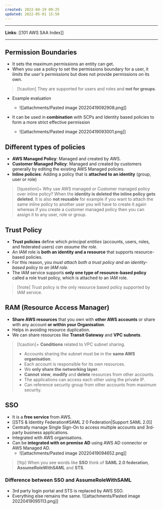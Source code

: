 ```yaml
---
created: 2022-04-19 09:25
updated: 2022-05-01 15:50
---
```

---
**Links**: [[101 AWS SAA Index]]

---

## Permission Boundaries
- It sets the maximum permissions an entity can get.
- When you use a policy to set the permissions boundary for a user, it *limits the user's permissions* but does not provide permissions on its own.

>[!caution] They are supported for users and roles and **not for groups**.

- Example evaluation
	- ![[attachments/Pasted image 20220419092908.png]]

- It can be used in **combination** with SCPs and Identity based policies to form a more strict effective permission
	- ![[attachments/Pasted image 20220419093001.png]]

## Different types of policies
- **AWS Managed Policy**: Managed and created by AWS.
- **Customer Managed Policy**: Managed and created by customers generally by editing the existing AWS Managed policies.
- **Inline policies**: Adding a policy that is **attached to an identity** (group, user or role)

> [!question]+ Why use AWS managed or Customer managed policy over inline policy?
> When the **identity is deleted the inline policy gets deleted**. It is also **not reusable** for example if you want to attach the same inline policy to another user you will have to create it again whereas if you create a customer managed policy then you can assign it to any user, role or group.

## Trust Policy
- **Trust policies** define which *principal entities* (accounts, users, roles, and federated users) *can assume the role*. 
- An IAM role is **both an identity and a resource** that supports resource-based policies.
- For this reason, you *must attach both a trust policy and an identity-based policy to an IAM role.* 
- The IAM service supports **only one type of resource-based policy** called a role trust policy, which is attached to an IAM role.

> [!note] Trust policy is the only resource based policy supported by IAM service.

## RAM (Resource Access Manager)
- **Share AWS resources** that you own with **other AWS accounts** or share with any account **or within your Organisation**.
- Helps in avoiding resource duplication.
- We can share resources like **Transit Gateway** and **VPC subnets**.

>[!caution]+ **Conditions** related to VPC subnet sharing.
> - Accounts sharing the subnet must be in the **same AWS organisation**.
> - Each account is responsible for its own resources.
> - We **only share the networking layer**.
> -  **Cannot** **view**, **modify** and **delete** resources from other accounts.
> -  The applications can access each other using the private IP.
> - Can reference security group from other accounts from maximum security.

## SSO
- It is a **free service** from AWS.
- [[STS & Identity Federation#SAML 2 0 Federation|Support SAML 2.0]]
- Centrally manage Single Sign-On to access multiple accounts and 3rd-party business applications.
- Integrated with AWS organisations.
- Can be **integrated with on premise AD** using  AWS AD connector or AWS Managed AD.
	- ![[attachments/Pasted image 20220419094652.png]]

> [!tip] When you see words like **SSO** think of **SAML 2.0 federation**, **AssumeRoleWithSAML** and **STS**.

### Difference between SSO and AssumeRoleWithSAML
- 3rd party login portal and STS is replaced by AWS SSO.
- Everything else remains the same.
![[attachments/Pasted image 20220419095113.png]]
